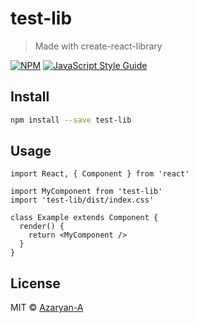 # test-lib

> Made with create-react-library

[![NPM](https://img.shields.io/npm/v/test-lib.svg)](https://www.npmjs.com/package/test-lib) [![JavaScript Style Guide](https://img.shields.io/badge/code_style-standard-brightgreen.svg)](https://standardjs.com)

## Install

```bash
npm install --save test-lib
```

## Usage

```tsx
import React, { Component } from 'react'

import MyComponent from 'test-lib'
import 'test-lib/dist/index.css'

class Example extends Component {
  render() {
    return <MyComponent />
  }
}
```

## License

MIT © [Azaryan-A](https://github.com/Azaryan-A)
